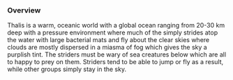 
### Overview

Thalis is a warm, oceanic world with a global ocean ranging from 20-30 km deep with a pressure environment where much of the simply strides atop the water with large bacterial mats and fly about the clear skies where clouds are mostly dispersed in a miasma of fog which gives the sky a purplish tint.  The striders must be wary of sea creatures below which are all to happy to prey on them.  Striders tend to be able to jump or fly as a result, while other groups simply stay in the sky.  
